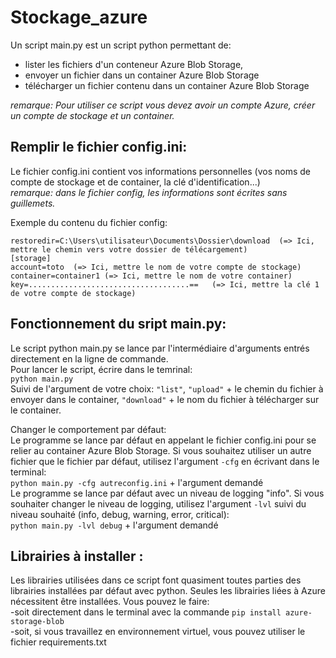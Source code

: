 # Stockage_azure
Un script main.py est un script python permettant de:  
* lister les fichiers d'un conteneur Azure Blob Storage, 
* envoyer un fichier dans un container Azure Blob Storage
* télécharger un fichier contenu dans un container Azure Blob Storage  

*remarque: Pour utiliser ce script vous devez avoir un compte Azure, créer un compte de stockage et un container.* 

## Remplir le fichier config.ini: 
Le fichier config.ini contient vos informations personnelles (vos noms de compte de stockage et de container, la clé d'identification...)  
*remarque: dans le fichier config, les informations sont écrites sans guillemets.*  

Exemple du contenu du fichier config:
```[general]
restoredir=C:\Users\utilisateur\Documents\Dossier\download  (=> Ici, mettre le chemin vers votre dossier de télécargement)
[storage]
account=toto  (=> Ici, mettre le nom de votre compte de stockage)
container=container1 (=> Ici, mettre le nom de votre container) 
key=....................................==   (=> Ici, mettre la clé 1 de votre compte de stockage)
```


## Fonctionnement du sript main.py: 
Le script python main.py se lance par l'intermédiaire d'arguments entrés directement en la ligne de commande.  
Pour lancer le script, écrire dans le temrinal:  
```python main.py```  
Suivi de l'argument de votre choix: ```"list"```, ```"upload"``` + le chemin du fichier à envoyer dans le container, ```"download"``` + le nom du fichier à télécharger sur le container.

Changer le comportement par défaut:  
Le programme se lance par défaut en appelant le fichier config.ini pour se relier au container Azure Blob Storage. Si vous souhaitez utiliser un autre fichier que le fichier par défaut, utilisez l'argument ```-cfg``` en écrivant dans le terminal:  
```python main.py -cfg autreconfig.ini``` + l'argument demandé  
Le programme se lance par défaut avec un niveau de logging "info". Si vous souhaiter changer le niveau de logging, utilisez l'argument ```-lvl``` suivi du niveau souhaité (info, debug, warning, error, critical):   
```python main.py -lvl debug``` + l'argument demandé  


## Librairies à installer : 
Les librairies utilisées dans ce script font quasiment toutes parties des librairies installées par défaut avec python. 
Seules les librairies liées à Azure nécessitent être installées. Vous pouvez le faire:  
-soit directement dans le terminal avec la commande ```pip install azure-storage-blob```  
-soit, si vous travaillez en environnement virtuel, vous pouvez utiliser le fichier requirements.txt 
